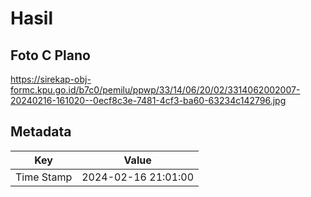# Hasil

## Foto C Plano

https://sirekap-obj-formc.kpu.go.id/b7c0/pemilu/ppwp/33/14/06/20/02/3314062002007-20240216-161020--0ecf8c3e-7481-4cf3-ba60-63234c142796.jpg


## Metadata

| Key        | Value               |
| ---------- | ------------------- |
| Time Stamp | 2024-02-16 21:01:00 |



